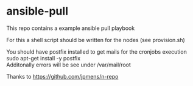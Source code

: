 # ansible-pull

This repo contains a example ansible pull playbook<br/>

For this a shell script should be written for the nodes (see provision.sh)<br/>

You should have postfix installed to get mails for the cronjobs execution<br/>
sudo apt-get install -y postfix<br/>
Additonally errors will be see under /var/mail/root

Thanks to https://github.com/jpmens/n-repo<br/>
 
